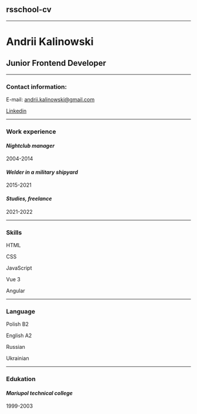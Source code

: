 ## rsschool-cv
**********
# Andrii Kalinowski

## Junior Frontend Developer
**********
### Contact information:

E-mail: andrii.kalinowski@gmail.com

[Linkedin](https://www.linkedin.com/in/andrii-kalinowski-09b637232/)
***********
### **Work experience**

#### *Nightclub manager*
2004-2014

#### *Welder in a military shipyard*
2015-2021

#### *Studies, freelance*
2021-2022
************

### **Skills**

HTML

CSS

JavaScript

Vue 3

Angular
*************

### **Language**

Polish B2

English A2

Russian

Ukrainian
**************

### **Edukation**

#### *Mariupol technical college*
1999-2003


